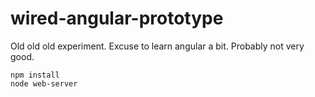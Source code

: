 # wired-angular-prototype
Old old old experiment. Excuse to learn angular a bit. Probably not very good.

```
npm install
node web-server
```
